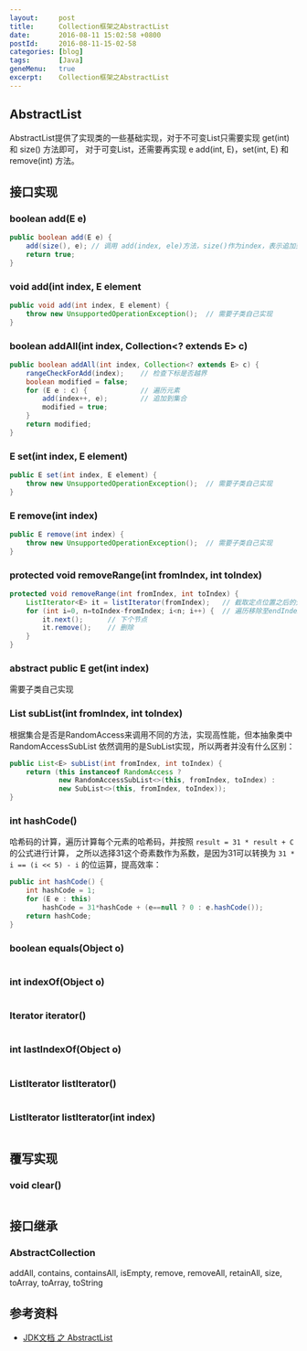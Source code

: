```yaml
---
layout:     post
title:      Collection框架之AbstractList
date:       2016-08-11 15:02:58 +0800
postId:     2016-08-11-15-02-58
categories: [blog]
tags:       [Java]
geneMenu:   true
excerpt:    Collection框架之AbstractList
---
```


## AbstractList
AbstractList提供了实现类的一些基础实现，对于不可变List只需要实现 get(int) 和 size() 方法即可，
对于可变List，还需要再实现 e add(int, E)，set(int, E) 和 remove(int) 方法。

## 接口实现

### boolean add(E e)
```java
public boolean add(E e) {
    add(size(), e); // 调用 add(index, ele)方法，size()作为index，表示追加到最后一位
    return true;
}
```


### void add(int index, E element
```java
public void add(int index, E element) {
    throw new UnsupportedOperationException();  // 需要子类自己实现
}
```



### boolean addAll(int index, Collection<? extends E> c)
```java
public boolean addAll(int index, Collection<? extends E> c) {
    rangeCheckForAdd(index);    // 检查下标是否越界
    boolean modified = false;
    for (E e : c) {             // 遍历元素
        add(index++, e);        // 追加到集合
        modified = true;
    }
    return modified;
}
```

### E set(int index, E element)
```java
public E set(int index, E element) {
    throw new UnsupportedOperationException();  // 需要子类自己实现
}
```

### E remove(int index)
```java
public E remove(int index) {
    throw new UnsupportedOperationException();  // 需要子类自己实现
}
```

### protected void removeRange(int fromIndex, int toIndex)
```java
protected void removeRange(int fromIndex, int toIndex) {
    ListIterator<E> it = listIterator(fromIndex);   // 截取定点位置之后的元素
    for (int i=0, n=toIndex-fromIndex; i<n; i++) {  // 遍历移除至endIndex
        it.next();      // 下个节点
        it.remove();    // 删除
    }
}
```

### abstract public E get(int index)
需要子类自己实现

### List<E> subList(int fromIndex, int toIndex)
根据集合是否是RandomAccess来调用不同的方法，实现高性能，但本抽象类中RandomAccessSubList
依然调用的是SubList实现，所以两者并没有什么区别：
```java
public List<E> subList(int fromIndex, int toIndex) {
    return (this instanceof RandomAccess ?
            new RandomAccessSubList<>(this, fromIndex, toIndex) :
            new SubList<>(this, fromIndex, toIndex));
}
```

### int hashCode()
哈希码的计算，遍历计算每个元素的哈希码，并按照 `result = 31 * result + C` 的公式进行计算，
之所以选择31这个奇素数作为系数，是因为31可以转换为 `31 * i == (i << 5) - i` 的位运算，提高效率：
```java
public int hashCode() {
    int hashCode = 1;
    for (E e : this)
        hashCode = 31*hashCode + (e==null ? 0 : e.hashCode());
    return hashCode;
}
```

### boolean equals(Object o)
```java
```

### int indexOf(Object o)
```java
```

### Iterator<E> iterator()
```java
```

### int lastIndexOf(Object o)
```java
```

### ListIterator<E> listIterator()
```java
```

### ListIterator<E> listIterator(int index)
```java
```

## 覆写实现

### void clear()
```java
```


## 接口继承

### AbstractCollection

addAll, contains, containsAll, isEmpty, remove, removeAll, retainAll, size, toArray, toArray, toString

## 参考资料

* [JDK文档 之 AbstractList](https://docs.oracle.com/javase/8/docs/api/java/util/AbstractList.html)

